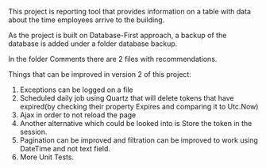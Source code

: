 This project is  reporting tool that provides information on a table with data about the time employees arrive to the building.

As the project is built on Database-First approach, a backup of the database is added under a folder database backup.

In the folder Comments there are 2 files with recommendations.

Things that can be improved in version 2 of this project:
1. Exceptions can be logged on a file
2. Scheduled daily job using Quartz that will delete tokens that have expired(by checking their property Expires and comparing it to Utc.Now)
3. Ajax in order to not reload the page
4. Another alternative which could be looked into is Store the token in the session.
5. Pagination can be improved and filtration can be improved to work using DateTime and not text field.
6. More Unit Tests.
